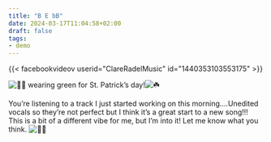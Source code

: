 ```yaml
---
title: "B E bB"
date: 2024-03-17T11:04:58+02:00
draft: false
tags:
- demo
---
```


{{< facebookvideov userid="ClareRadelMusic" id="1440353103553175" >}}

![🫶🏼](https://static.xx.fbcdn.net/images/emoji.php/v9/t85/1/16/1faf6_1f3fc.png) wearing green for St. Patrick’s day!![☘️](https://static.xx.fbcdn.net/images/emoji.php/v9/t14/1/16/2618.png) 

You’re listening to a track I just started working on this morning….Unedited vocals so they’re not perfect but I think it’s a great start to a new song!!! This is a bit of a different vibe for me, but I’m into it! Let me know what you think. ![🙌🏻](https://static.xx.fbcdn.net/images/emoji.php/v9/tb8/1/16/1f64c_1f3fb.png)
